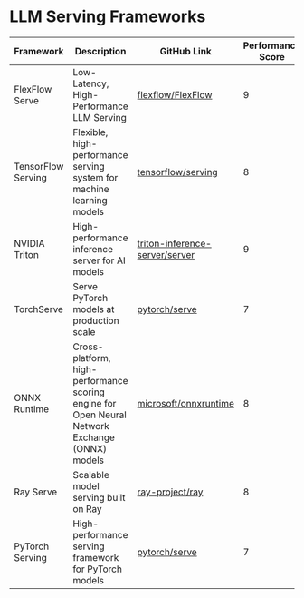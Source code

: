 # LLM Serving Frameworks


| Framework         | Description                                                                 | GitHub Link                                     | Performance Score |
|-------------------|-----------------------------------------------------------------------------|-------------------------------------------------|-------------------------------|
| FlexFlow Serve    | Low-Latency, High-Performance LLM Serving                                   | [flexflow/FlexFlow](https://github.com/flexflow/FlexFlow) | 9                             |
| TensorFlow Serving| Flexible, high-performance serving system for machine learning models       | [tensorflow/serving](https://github.com/tensorflow/serving) | 8                             |
| NVIDIA Triton     | High-performance inference server for AI models                             | [triton-inference-server/server](https://github.com/triton-inference-server/server) | 9                             |
| TorchServe        | Serve PyTorch models at production scale                                    | [pytorch/serve](https://github.com/pytorch/serve) | 7                             |
| ONNX Runtime      | Cross-platform, high-performance scoring engine for Open Neural Network Exchange (ONNX) models | [microsoft/onnxruntime](https://github.com/microsoft/onnxruntime) | 8                             |
| Ray Serve         | Scalable model serving built on Ray                                         | [ray-project/ray](https://github.com/ray-project/ray) | 8                             |
| PyTorch Serving   | High-performance serving framework for PyTorch models                       | [pytorch/serve](https://github.com/pytorch/serve) | 7                             |

